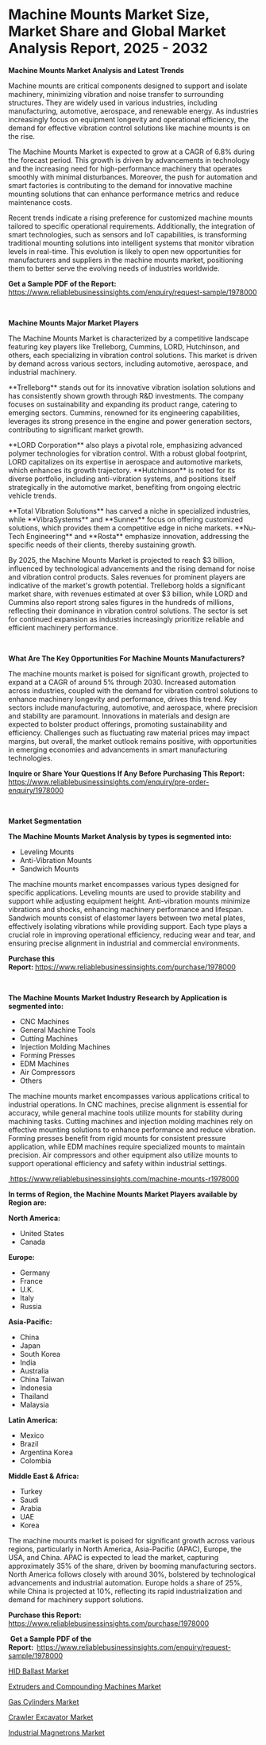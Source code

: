 <p><h1>Machine Mounts Market Size, Market Share and Global Market Analysis Report, 2025 - 2032</h1></p><p><strong>Machine Mounts Market Analysis and Latest Trends</strong></p>
<p><p>Machine mounts are critical components designed to support and isolate machinery, minimizing vibration and noise transfer to surrounding structures. They are widely used in various industries, including manufacturing, automotive, aerospace, and renewable energy. As industries increasingly focus on equipment longevity and operational efficiency, the demand for effective vibration control solutions like machine mounts is on the rise.</p><p>The Machine Mounts Market is expected to grow at a CAGR of 6.8% during the forecast period. This growth is driven by advancements in technology and the increasing need for high-performance machinery that operates smoothly with minimal disturbances. Moreover, the push for automation and smart factories is contributing to the demand for innovative machine mounting solutions that can enhance performance metrics and reduce maintenance costs.</p><p>Recent trends indicate a rising preference for customized machine mounts tailored to specific operational requirements. Additionally, the integration of smart technologies, such as sensors and IoT capabilities, is transforming traditional mounting solutions into intelligent systems that monitor vibration levels in real-time. This evolution is likely to open new opportunities for manufacturers and suppliers in the machine mounts market, positioning them to better serve the evolving needs of industries worldwide.</p></p>
<p><strong>Get a Sample PDF of the Report:&nbsp;</strong> <a href="https://www.reliablebusinessinsights.com/enquiry/request-sample/1978000?utm_campaign=1873&utm_medium=2&utm_source=Github&utm_content=ia&utm_term=20022025&utm_id=machine-mounts">https://www.reliablebusinessinsights.com/enquiry/request-sample/1978000</a></p>
<p>&nbsp;</p>
<p><strong>Machine Mounts Major Market Players</strong></p>
<p><p>The Machine Mounts Market is characterized by a competitive landscape featuring key players like Trelleborg, Cummins, LORD, Hutchinson, and others, each specializing in vibration control solutions. This market is driven by demand across various sectors, including automotive, aerospace, and industrial machinery.</p><p>**Trelleborg** stands out for its innovative vibration isolation solutions and has consistently shown growth through R&D investments. The company focuses on sustainability and expanding its product range, catering to emerging sectors. Cummins, renowned for its engineering capabilities, leverages its strong presence in the engine and power generation sectors, contributing to significant market growth.</p><p>**LORD Corporation** also plays a pivotal role, emphasizing advanced polymer technologies for vibration control. With a robust global footprint, LORD capitalizes on its expertise in aerospace and automotive markets, which enhances its growth trajectory. **Hutchinson** is noted for its diverse portfolio, including anti-vibration systems, and positions itself strategically in the automotive market, benefiting from ongoing electric vehicle trends.</p><p>**Total Vibration Solutions** has carved a niche in specialized industries, while **VibraSystems** and **Sunnex** focus on offering customized solutions, which provides them a competitive edge in niche markets. **Nu-Tech Engineering** and **Rosta** emphasize innovation, addressing the specific needs of their clients, thereby sustaining growth.</p><p>By 2025, the Machine Mounts Market is projected to reach $3 billion, influenced by technological advancements and the rising demand for noise and vibration control products. Sales revenues for prominent players are indicative of the market's growth potential. Trelleborg holds a significant market share, with revenues estimated at over $3 billion, while LORD and Cummins also report strong sales figures in the hundreds of millions, reflecting their dominance in vibration control solutions. The sector is set for continued expansion as industries increasingly prioritize reliable and efficient machinery performance.</p></p>
<p>&nbsp;</p>
<p><strong>What Are The Key Opportunities For Machine Mounts Manufacturers?</strong></p>
<p><p>The machine mounts market is poised for significant growth, projected to expand at a CAGR of around 5% through 2030. Increased automation across industries, coupled with the demand for vibration control solutions to enhance machinery longevity and performance, drives this trend. Key sectors include manufacturing, automotive, and aerospace, where precision and stability are paramount. Innovations in materials and design are expected to bolster product offerings, promoting sustainability and efficiency. Challenges such as fluctuating raw material prices may impact margins, but overall, the market outlook remains positive, with opportunities in emerging economies and advancements in smart manufacturing technologies.</p></p>
<p><strong>Inquire or Share Your Questions If Any Before Purchasing This Report:</strong> <a href="https://www.reliablebusinessinsights.com/enquiry/pre-order-enquiry/1978000?utm_campaign=1873&utm_medium=2&utm_source=Github&utm_content=ia&utm_term=20022025&utm_id=machine-mounts">https://www.reliablebusinessinsights.com/enquiry/pre-order-enquiry/1978000</a></p>
<p>&nbsp;</p>
<p><strong>Market Segmentation</strong></p>
<p><strong>The Machine Mounts Market Analysis by types is segmented into:</strong></p>
<p><ul><li>Leveling Mounts</li><li>Anti-Vibration Mounts</li><li>Sandwich Mounts</li></ul></p>
<p><p>The machine mounts market encompasses various types designed for specific applications. Leveling mounts are used to provide stability and support while adjusting equipment height. Anti-vibration mounts minimize vibrations and shocks, enhancing machinery performance and lifespan. Sandwich mounts consist of elastomer layers between two metal plates, effectively isolating vibrations while providing support. Each type plays a crucial role in improving operational efficiency, reducing wear and tear, and ensuring precise alignment in industrial and commercial environments.</p></p>
<p><strong>Purchase this Report:&nbsp;</strong><a href="https://www.reliablebusinessinsights.com/purchase/1978000?utm_campaign=1873&utm_medium=2&utm_source=Github&utm_content=ia&utm_term=20022025&utm_id=machine-mounts">https://www.reliablebusinessinsights.com/purchase/1978000</a></p>
<p>&nbsp;</p>
<p><strong>The Machine Mounts Market Industry Research by Application is segmented into:</strong></p>
<p><ul><li>CNC Machines</li><li>General Machine Tools</li><li>Cutting Machines</li><li>Injection Molding Machines</li><li>Forming Presses</li><li>EDM Machines</li><li>Air Compressors</li><li>Others</li></ul></p>
<p><p>The machine mounts market encompasses various applications critical to industrial operations. In CNC machines, precise alignment is essential for accuracy, while general machine tools utilize mounts for stability during machining tasks. Cutting machines and injection molding machines rely on effective mounting solutions to enhance performance and reduce vibration. Forming presses benefit from rigid mounts for consistent pressure application, while EDM machines require specialized mounts to maintain precision. Air compressors and other equipment also utilize mounts to support operational efficiency and safety within industrial settings.</p></p>
<p><a href="https://www.reliablebusinessinsights.com/machine-mounts-r1978000?utm_campaign=1873&utm_medium=2&utm_source=Github&utm_content=ia&utm_term=20022025&utm_id=machine-mounts">&nbsp;https://www.reliablebusinessinsights.com/machine-mounts-r1978000</a></p>
<p><strong>In terms of Region, the Machine Mounts Market Players available by Region are:</strong></p>
<p>
    <p> <strong> North America: </strong>
        <ul>
            <li>United States</li>
            <li>Canada</li>
        </ul>
        </p> 
    <p> <strong> Europe: </strong>
        <ul>
            <li>Germany</li>
            <li>France</li>
            <li>U.K.</li>
            <li>Italy</li>
            <li>Russia</li>
        </ul>
        </p> 
    <p> <strong> Asia-Pacific: </strong>
        <ul>
            <li>China</li>
            <li>Japan</li>
            <li>South Korea</li>
            <li>India</li>
            <li>Australia</li>
            <li>China Taiwan</li>
            <li>Indonesia</li>
            <li>Thailand</li>
            <li>Malaysia</li>
        </ul>
        </p> 
    <p> <strong> Latin America: </strong>
        <ul>
            <li>Mexico</li>
            <li>Brazil</li>
            <li>Argentina Korea</li>
            <li>Colombia</li>
        </ul>
        </p> 
    <p> <strong> Middle East & Africa: </strong>
        <ul>
            <li>Turkey</li>
            <li>Saudi</li>
            <li>Arabia</li>
            <li>UAE</li>
            <li>Korea</li>
        </ul>
    </p>
    </p>
<p><p>The machine mounts market is poised for significant growth across various regions, particularly in North America, Asia-Pacific (APAC), Europe, the USA, and China. APAC is expected to lead the market, capturing approximately 35% of the share, driven by booming manufacturing sectors. North America follows closely with around 30%, bolstered by technological advancements and industrial automation. Europe holds a share of 25%, while China is projected at 10%, reflecting its rapid industrialization and demand for machinery support solutions.</p></p>
<p><strong>Purchase this Report: </strong><a href="https://www.reliablebusinessinsights.com/purchase/1978000?utm_campaign=1873&utm_medium=2&utm_source=Github&utm_content=ia&utm_term=20022025&utm_id=machine-mounts">https://www.reliablebusinessinsights.com/purchase/1978000</a></p>
<p>&nbsp;<strong>Get a Sample PDF of the Report:&nbsp;&nbsp;</strong><a href="https://www.reliablebusinessinsights.com/enquiry/request-sample/1978000?utm_campaign=1873&utm_medium=2&utm_source=Github&utm_content=ia&utm_term=20022025&utm_id=machine-mounts">https://www.reliablebusinessinsights.com/enquiry/request-sample/1978000</a></p>
<p><strong></strong></p>
<p><p><a href="https://github.com/ziwersekos/Market-Research-Report-List-1/blob/main/hid-ballast-market.md?utm_campaign=1873&utm_medium=2&utm_source=Github&utm_content=ia&utm_term=20022025&utm_id=machine-mounts">HID Ballast Market</a></p><p><a href="https://github.com/chinwonhanie/Market-Research-Report-List-1/blob/main/extruders-and-compounding-machines-market.md?utm_campaign=1873&utm_medium=2&utm_source=Github&utm_content=ia&utm_term=20022025&utm_id=machine-mounts">Extruders and Compounding Machines Market</a></p><p><a href="https://github.com/raquinyagua/Market-Research-Report-List-1/blob/main/gas-cylinders-market.md?utm_campaign=1873&utm_medium=2&utm_source=Github&utm_content=ia&utm_term=20022025&utm_id=machine-mounts">Gas Cylinders Market</a></p><p><a href="https://github.com/domnikgisken/Market-Research-Report-List-1/blob/main/crawler-excavator-market.md?utm_campaign=1873&utm_medium=2&utm_source=Github&utm_content=ia&utm_term=20022025&utm_id=machine-mounts">Crawler Excavator Market</a></p><p><a href="https://github.com/shirlantosx7/Market-Research-Report-List-1/blob/main/industrial-magnetrons-market.md?utm_campaign=1873&utm_medium=2&utm_source=Github&utm_content=ia&utm_term=20022025&utm_id=machine-mounts">Industrial Magnetrons Market</a></p></p>